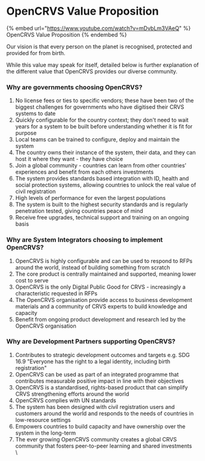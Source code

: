# OpenCRVS Value Proposition

{% embed url="https://www.youtube.com/watch?v=mDvbLm3VAeQ" %}
OpenCRVS Value Proposition
{% endembed %}

Our vision is that every person on the planet is recognised, protected and provided for from birth.

While this value may speak for itself, detailed below is further explanation of the different value that OpenCRVS provides our diverse community.

### Why are governments choosing OpenCRVS?

1. No license fees or ties to specific vendors; these have been two of the biggest challenges for governments who have digitised their CRVS systems to date
2. Quickly configurable for the country context; they don't need to wait years for a system to be built before understanding whether it is fit for purpose
3. Local teams can be trained to configure, deploy and maintain the system
4. The country owns their instance of the system, their data, and they can host it where they want - they have choice
5. Join a global community - countries can learn from other countries’ experiences and benefit from each others investments
6. The system provides standards based integration with ID, health and social protection systems, allowing countries to unlock the real value of civil registration
7. High levels of performance for even the largest populations
8. The system is built to the highest security standards and is regularly penetration tested, giving countries peace of mind
9. Receive free upgrades, technical support and training on an ongoing basis

### Why are System Integrators choosing to implement OpenCRVS?

1. OpenCRVS is highly configurable and can be used to respond to RFPs around the world, instead of building something from scratch
2. The core product is centrally maintained and supported, meaning lower cost to serve
3. OpenCRVS is the only Digital Public Good for CRVS - increasingly a characteristic requested in RFPs
4. The OpenCRVS organisation provide access to business development materials and a community of CRVS experts to build knowledge and capacity
5. Benefit from ongoing product development and research led by the OpenCRVS organisation

### Why are Development Partners supporting OpenCRVS?

1. Contributes to strategic development outcomes and targets e.g. SDG 16.9 "Everyone has the right to a legal identity, including birth registration"
2. OpenCRVS can be used as part of an integrated programme that contributes measurable positive impact in line with their objectives
3. OpenCRVS is a standardised, rights-based product that can simplify CRVS strengthening efforts around the world
4. OpenCRVS complies with UN standards
5. The system has been designed with civil registration users and customers around the world and responds to the needs of countries in low-resource settings
6. Empowers countries to build capacity and have ownership over the system in the long-term
7. The ever growing OpenCRVS community creates a global CRVS community that fosters peer-to-peer learning and shared investments\
   \\
